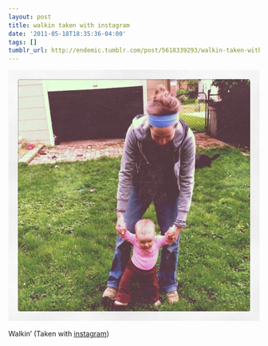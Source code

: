 ```yaml
---
layout: post
title: walkin taken with instagram
date: '2011-05-18T18:35:36-04:00'
tags: []
tumblr_url: http://endemic.tumblr.com/post/5618339293/walkin-taken-with-instagram
---
```

 ![](/tumblr_files/tumblr_llexfcugEO1qz9neko1_1280.jpg)  

Walkin’ (Taken with [instagram](http://instagr.am))

